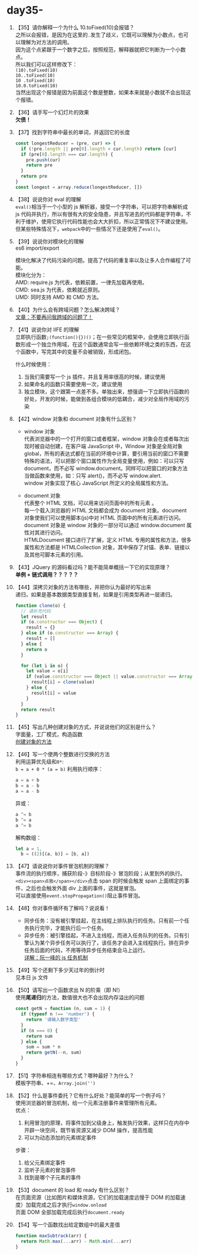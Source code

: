 # day35-

1. 【35】请你解释一个为什么 10.toFixed(10)会报错？  
   之所以会报错，是因为在这里的`.`发生了歧义，它既可以理解为小数点，也可以理解为对方法的调用。  
   因为这个点紧跟于一个数字之后，按照规范，解释器就把它判断为一个小数点。  
   所以我们可以这样修改下：  
   `(10).toFixed(10)`  
   `10..toFixed(10)`  
   `10 .toFixed(10)`  
   `10.0.toFixed(10)`  
   当然出现这个报错是因为前面这个数是整数，如果本来就是小数就不会出现这个报错。

2. 【36】请手写一个幻灯片的效果  
   **欠债！**

3. 【37】找到字符串中最长的单词，并返回它的长度

   ```js
   const longestReducer = (pre, cur) => {
     if (!pre.length || pre[0].length < cur.length) return [cur]
     if (pre[0].length === cur.length) {
       pre.push(cur)
       return pre
     }
     return pre
   }
   const longest = array.reduce(longestReducer, [])
   ```

4. 【38】说说你对 eval 的理解  
   `eval()`相当于一个小型的 js 解析器，接受一个字符串，可以把字符串解析成 js 代码并执行，所以有很有大的安全隐患，并且写进去的代码都是字符串，不利于维护，使用它执行代码性能也会大大折扣，所以正常情况下不建议使用。  
   但某些特殊情况下，`webpack`中的一些情况下还是使用了`eval()`。

5. 【39】说说你对模块化的理解  
   es6 import/export

   模块化解决了代码污染的问题。提高了代码的重复率以及让多人合作编程了可能。  
   模块化分为：  
   AMD: require.js 为代表，依赖前置，一律先加载再使用。  
   CMD: sea.js 为代表，依赖就近原则。  
   UMD: 同时支持 AMD 和 CMD 方法。

6. 【40】为什么会有跨域问题？怎么解决跨域？  
   [文章：不要再问我跨域的问题了！](https://segmentfault.com/a/1190000015597029)

7. 【41】说说你对 IIFE 的理解  
   立即执行函数`;(function(){})()`；在一些常见的框架中，会使用立即执行函数形成一个独立作用域，在这个函数通常会写一些依赖环境之类的东西，在这个函数中，写完其中的变量不会被销毁，形成闭包。

   什么时候使用：

   1. 当我们需要写一个 js 插件，并且复用率很高的时候，建议使用
   2. 如果命名的函数只需要使用一次，建议使用
   3. 独立模块，这个跟第一点差不多。单独出来，想强调一下立即执行函数的好处，开发的时候，能做到各组合模块的低耦合，减少对全局作用域的污染

8. 【42】window 对象和 document 对象有什么区别？

   - window 对象  
     代表浏览器中的一个打开的窗口或者框架，window 对象会在或者每次出现时被自动创建，在客户端 JavaScript 中，Window 对象是全局对象 global，所有的表达式都在当前的环境中计算，要引用当前的窗口不需要特殊的语法，可以把那个窗口属性作为全局变量使用，例如：可以只写 document，而不必写 window.document。同样可以把窗口的对象方法当做函数来使用，如：只写 alert()，而不必写 window.alert.  
     window 对象实现了核心 JavaScript 所定义的全局属性和方法。

   - document 对象  
     代表整个 HTML 文档，可以用来访问页面中的所有元素 。  
     每一个载入浏览器的 HTML 文档都会成为 document 对象。document 对象使我们可以使用脚本(js)中对 HTML 页面中的所有元素进行访问。
     document 对象是 window 对象的一部分可以通过 window.document 属性对其进行访问。  
     HTMLDocument 接口进行了扩展，定义 HTML 专用的属性和方法，很多属性和方法都是 HTMLCollection 对象，其中保存了对锚、表单、链接以及其他可脚本元素的引用。

9. 【43】JQuery 的源码看过吗？能不能简单概括一下它的实现原理？  
   **单例 + 链式调用？？？？？**

10. 【44】深拷贝对象的方法有哪些，并把你认为最好的写出来  
    递归，如果是基本数据类型直接复制，如果是引用类型再进一层递归。

    ```js
    function clone(o) {
      // 请补充代码
      let result
      if (o.constructor === Object) {
        result = {}
      } else if (o.constructor === Array) {
        result = []
      } else {
        return o
      }

      for (let i in o) {
        let value = o[i]
        if (value.constructor === Object || value.constructor === Array) {
          result[i] = clone(value)
        } else {
          result[i] = value
        }
      }
      return result
    }
    ```

11. 【45】写出几种创建对象的方式，并说说他们的区别是什么？  
    字面量，工厂模式，构造函数  
    [创建对象的方法](https://github.com/haizlin/fe-interview/issues/171)

12. 【46】写一个使两个整数进行交换的方法  
    利用运算优先级和`0*`:  
    `b = a + 0 * (a = b)`
    利用执行顺序：

    ```js
    a = a + b
    b = a - b
    a = a - b
    ```

    异或：

    ```js
    a ^= b
    b ^= a
    a ^= b
    ```

    解构数组：

    ```js
    let a = 1,
      b = ((2)[(a, b)] = [b, a])
    ```

13. 【47】请说说你对事件冒泡机制的理解？  
    事件流的执行顺序，捕获阶段-》目标阶段-》冒泡阶段；从里到外的执行。`<div><span>点我</span></div>`点击 span 的时候会触发 span 上面绑定的事件，之后也会触发外面 div 上面的事件，这就是冒泡。  
    可以直接使用`event.stopPropagation()`阻止事件冒泡。

14. 【48】你对事件循环有了解吗？说说看！

    - 同步任务：没有被引擎挂起，在主线程上排队执行的任务。只有前一个任务执行完毕，才能执行后一个任务。
    - 异步任务：被引擎挂起，不进入主线程，而进入任务队列的任务。只有引擎认为某个异步任务可以执行了，该任务才会进入主线程执行。排在异步任务后面的代码，不用等待异步任务结束会马上运行。  
      [详解：阮一峰的 js 任务机制](https://github.com/haizlin/fe-interview/issues/183#issuecomment-498984554)

15. 【49】写个还剩下多少天过年的倒计时  
    见本日 js 文件

16. 【50】请写出一个函数求出 N 的阶乘（即 N!）  
     使用**尾递归**的方法，数值很大也不会出现内存溢出的问题

    ```js
    const getN = function (n, sum = 1) {
      if (typeof n !== 'number') {
        return '请输入数字类型'
      }
      if (n === 0) {
        return sum
      } else {
        sum = sum * n
        return getN(--n, sum)
      }
    }
    ```

17. 【51】字符串相连有哪些方式？哪种最好？为什么？  
    模板字符串、+=、`Array.join('')`

18. 【52】什么是事件委托？它有什么好处？能简单的写一个例子吗？  
    使用浏览器的冒泡机制，给一个元素注册事件来管理所有元素。  
    优点：

    1. 利用冒泡的原理，将事件加到父级身上，触发执行效果，这样只在内存中开辟一块空间，既节省资源又减少 DOM 操作，提高性能
    2. 可以为动态添加的元素绑定事件

    步骤：

    1. 给父元素绑定事件
    2. 监听子元素的冒泡事件
    3. 找到是哪个子元素的事件

19. 【53】document 的 load 和 ready 有什么区别？  
    在页面资源（比如图片和媒体资源，它们的加载速度远慢于 DOM 的加载速度）加载完成之后才执行`window.onload`  
    页面 DOM 全部加载完成后执行`document.ready`

20. 【54】写一个函数找出给定数组中的最大差值

    ```js
    function maxSubtrack(arr) {
      return Math.max(...arr) - Math.min(...arr)
    }
    ```
